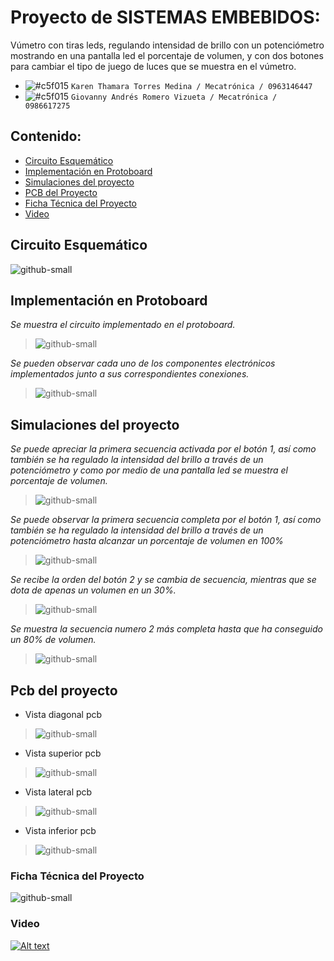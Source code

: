 # Proyecto de SISTEMAS EMBEBIDOS: 

Vúmetro con tiras leds, regulando intensidad de brillo con un potenciómetro mostrando en una pantalla led el porcentaje de volumen, y con dos botones para cambiar el tipo de juego de luces que se muestra en el vúmetro.  

- ![#c5f015](https://via.placeholder.com/15/c5f015/000000?text=+) `Karen Thamara Torres Medina / Mecatrónica / 0963146447`
- ![#c5f015](https://via.placeholder.com/15/c5f015/000000?text=+) `Giovanny Andrés Romero Vizueta / Mecatrónica / 0986617275`
## Contenido:
  - [Circuito Esquemático](#Circuito) 
  - [Implementación en Protoboard](#Implementación) 
  - [Simulaciones del proyecto](#Simulaciones) 
  - [PCB del Proyecto](#PCB) 
  - [Ficha Técnica del Proyecto](#Ficha)
  - [Video](#Video) 

## Circuito Esquemático
![github-small](https://github.com/kttorres/proyecto_SE_ROMERO_TORRES/blob/main/Capturas/circuito.jpg)

## Implementación en Protoboard
_Se muestra el circuito implementado en el protoboard._
> ![github-small](https://github.com/kttorres/proyecto_SE_ROMERO_TORRES/blob/main/Capturas/proto1.jpeg)

_Se pueden observar cada uno de los componentes electrónicos implementados junto a sus correspondientes conexiones._
> ![github-small](https://github.com/kttorres/proyecto_SE_ROMERO_TORRES/blob/main/Capturas/proto2.jpeg)


## Simulaciones del proyecto

_Se puede apreciar la primera secuencia activada por el botón 1, así como también se ha regulado la intensidad del brillo a través de un potenciómetro y como por medio de una pantalla led se muestra el porcentaje de volumen._
> ![github-small](https://github.com/kttorres/proyecto_SE_ROMERO_TORRES/blob/main/Capturas/sim1.png)

_Se puede observar la primera secuencia completa por el botón 1, así como también se ha regulado la intensidad del brillo a través de un potenciómetro hasta alcanzar un porcentaje de volumen en 100%_
> ![github-small](https://github.com/kttorres/proyecto_SE_ROMERO_TORRES/blob/main/Capturas/sim2.PNG)

_Se recibe la orden del botón 2 y se cambia de secuencia, mientras que se dota de apenas un volumen en un 30%._
> ![github-small](https://github.com/kttorres/proyecto_SE_ROMERO_TORRES/blob/main/Capturas/sim3.PNG)

_Se muestra la secuencia numero 2 más completa hasta que ha conseguido un 80% de volumen._
> ![github-small](https://github.com/kttorres/proyecto_SE_ROMERO_TORRES/blob/main/Capturas/sim4.PNG)

## Pcb del proyecto
* Vista diagonal pcb
> ![github-small](https://github.com/kttorres/proyecto_SE_ROMERO_TORRES/blob/main/Capturas/pcb1.jpeg)
* Vista superior pcb
> ![github-small](https://github.com/kttorres/proyecto_SE_ROMERO_TORRES/blob/main/Capturas/pcb2.jpeg)
* Vista lateral pcb
> ![github-small](https://github.com/kttorres/proyecto_SE_ROMERO_TORRES/blob/main/Capturas/pcb3.jpeg)
* Vista inferior pcb
> ![github-small](https://github.com/kttorres/proyecto_SE_ROMERO_TORRES/blob/main/Capturas/pcb4.jpeg)

### Ficha Técnica del Proyecto
![github-small](https://github.com/kttorres/proyecto_SE_ROMERO_TORRES/blob/main/Capturas/ficha.PNG)

### Video

[![Alt text](https://img.youtube.com/vi/JA3C6QIUXu0/0.jpg)](https://www.youtube.com/watch?v=configuroweb)

